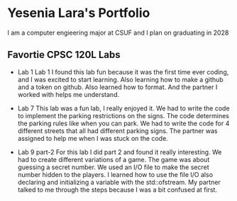
# Yesenia Lara's Portfolio

I am a computer engieering major at CSUF and I plan on graduating in 2028

## Favortie CPSC 120L Labs


* Lab 1
   Lab 1 I found this lab fun because it was the first time ever coding, and I was excited to start learning. Also learning how to make a github and a token on github. Also learned how to format. And the partner I worked with helps me understand.


* Lab 7
   This lab was a fun lab, I really enjoyed it. We had to write the code to implement the parking restrictions on the signs. The code determines the parking rules like when you can park. We had to write the code for 4 different streets that all had different parking signs. The partner was assigned to help me when I was stuck on the code.


* Lab 9 part-2
   For this lab I did part 2 and found it really interesting. We had to create different variations of a game. The game was about guessing a secret number. We used an I/O file to make the secret number hidden to the players. I learned how to use the file I/O also declaring and initializing a variable with the std::ofstream. My partner talked to me through the steps because I was a bit confused at first.
